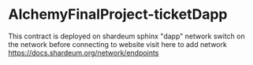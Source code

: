 # AlchemyFinalProject-ticketDapp
This contract is deployed on shardeum sphinx "dapp" network switch on the network before connecting to website visit here to add network https://docs.shardeum.org/network/endpoints
